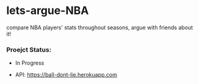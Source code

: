 # lets-argue-NBA
compare NBA players' stats throughout seasons, argue with friends about it!

### Proejct Status: 
- In Progress


* API: https://ball-dont-lie.herokuapp.com

